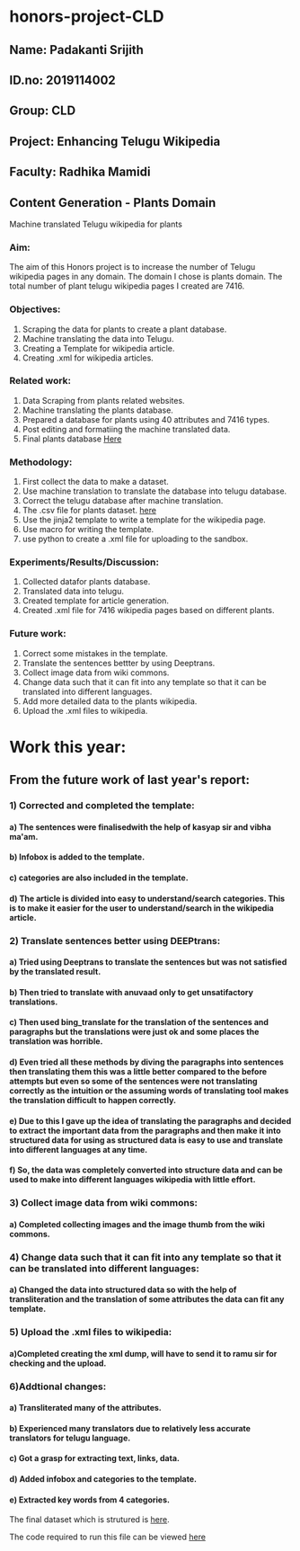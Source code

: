 # honors-project-CLD
## Name: Padakanti Srijith
## ID.no: 2019114002
## Group: CLD
## Project: Enhancing Telugu Wikipedia
## Faculty: Radhika Mamidi

## Content Generation - Plants Domain
Machine translated Telugu wikipedia for plants
### Aim: 
The aim of this Honors project is to increase the number of Telugu wikipedia pages in any domain. The domain I chose is plants domain.
The total number of plant telugu wikipedia pages I created are 7416.

### Objectives:
1) Scraping the data for plants to create a plant database.
2) Machine translating the data into Telugu.
3) Creating a Template for wikipedia article.
4) Creating .xml for wikipedia articles.


### Related work:
1) Data Scraping from plants related websites.
2) Machine translating the plants database.
3) Prepared a database for plants using 40 attributes and 7416 types.
4) Post editing and formatiing the machine translated data.
5) Final plants database [Here](https://docs.google.com/spreadsheets/d/1lbGH9-2tr1NSMClUi_FNch0qDr9RmBPmwqZAEQ0M4oI/edit#gid=0)

### Methodology:
1) First collect the data to make a dataset.
2) Use machine translation to translate the database into telugu database.
3) Correct the telugu database after machine translation.
4) The .csv file for plants dataset. [here](https://docs.google.com/spreadsheets/d/1DUPudD23SuMjWWg8wX-OJzOoxEp-zePhNu3TuvISing/edit#gid=1216063786)
5) Use the jinja2 template to write a template for the wikipedia page.
6) Use macro for writing the template.
7) use python to create a .xml file for uploading to the sandbox.

### Experiments/Results/Discussion:
1) Collected datafor plants database.
2) Translated data into telugu.
3) Created template for article generation.
4) Created .xml file for 7416 wikipedia pages based on different plants.


### Future work:
1) Correct some mistakes in the template.
2) Translate the sentences bettter by using Deeptrans.
3) Collect image data from wiki commons.
4) Change data such that it can fit into any template so that it can be translated into different languages.
5) Add more detailed data to the plants wikipedia.
6) Upload the .xml files to wikipedia.


# Work this year:

## From the future work of last year's report:

### 1) Corrected and completed the template:
#### a) The sentences were finalisedwith the help of kasyap sir and vibha ma'am.
#### b) Infobox is added to the template.
#### c) categories are also included in the template.
#### d) The article is divided into easy to understand/search categories. This is to make it easier for the user to understand/search in the wikipedia article.
	
### 2) Translate sentences better using DEEPtrans:
#### a) Tried using Deeptrans to translate the sentences but was not satisfied by the translated result.
#### b) Then tried to translate with anuvaad only to get unsatifactory translations.
#### c) Then used bing_translate for the translation of the sentences and paragraphs but the translations were just ok and some places the translation was horrible.
#### d) Even tried all these methods by diving the paragraphs into sentences then translating them this was a little better compared to the before attempts but even so some of the sentences were not translating correctly as the intuition or the assuming words of translating tool makes the translation difficult to happen correctly.
#### e) Due to this I gave up the idea of translating the paragraphs and decided to extract the important data from the paragraphs and then make it into structured data for using as structured data is easy to use and translate into different languages at any time.
#### f) So, the data was completely converted into structure data and can be used to make into  different languages wikipedia with little effort.

### 3) Collect image data from wiki commons:
#### a) Completed collecting images and the image thumb from the wiki commons.
	
### 4) Change data such that it can fit into any template so that it can be translated into different languages:
#### a) Changed the data into structured data so with the help of transliteration and the translation of some attributes the data can fit any template.
	
### 5) Upload the .xml files to wikipedia:
#### a)Completed creating the xml dump, will have to send it to ramu sir for checking and the upload.

### 6)Addtional changes:
#### a) Transliterated many of the attributes.
#### b) Experienced many translators due to relatively less accurate translators for telugu language.
#### c) Got a grasp for extracting text, links, data.
#### d) Added infobox and categories to the template.
#### e) Extracted key words from 4 categories.
	
	
The final dataset which is strutured is [here](https://docs.google.com/spreadsheets/d/17XLbnxtIJ2C-HR3W_JOmWFt6p5gpSWzygAG8D9yTvuo/edit?usp=sharing).

The code required to run this file can be viewed [here](https://colab.research.google.com/drive/1RNwc0WoeyY3_ooZnR56yYOWcFY4A0Ft4?usp=sharing)

